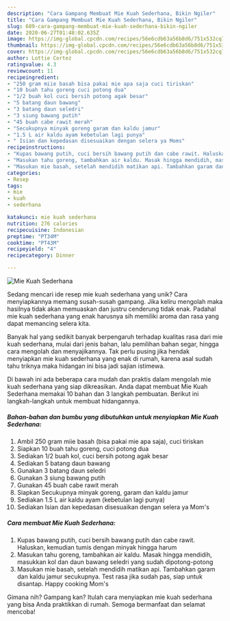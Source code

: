 ```yaml
---
description: "Cara Gampang Membuat Mie Kuah Sederhana, Bikin Ngiler"
title: "Cara Gampang Membuat Mie Kuah Sederhana, Bikin Ngiler"
slug: 689-cara-gampang-membuat-mie-kuah-sederhana-bikin-ngiler
date: 2020-06-27T01:48:02.635Z
image: https://img-global.cpcdn.com/recipes/56e6cdb63a56b8d6/751x532cq70/mie-kuah-sederhana-foto-resep-utama.jpg
thumbnail: https://img-global.cpcdn.com/recipes/56e6cdb63a56b8d6/751x532cq70/mie-kuah-sederhana-foto-resep-utama.jpg
cover: https://img-global.cpcdn.com/recipes/56e6cdb63a56b8d6/751x532cq70/mie-kuah-sederhana-foto-resep-utama.jpg
author: Lottie Cortez
ratingvalue: 4.3
reviewcount: 11
recipeingredient:
- "250 gram miie basah bisa pakai mie apa saja cuci tiriskan"
- "10 buah tahu goreng cuci potong dua"
- "1/2 buah kol cuci bersih potong agak besar"
- "5 batang daun bawang"
- "3 batang daun seledri"
- "3 siung bawang putih"
- "45 buah cabe rawit merah"
- "Secukupnya minyak goreng garam dan kaldu jamur"
- "1.5 L air kaldu ayam kebetulan lagi punya"
- " Isian dan kepedasan disesuaikan dengan selera ya Moms"
recipeinstructions:
- "Kupas bawang putih, cuci bersih bawang putih dan cabe rawit. Haluskan, kemudian tumis dengan minyak hingga harum"
- "Masukan tahu goreng, tambahkan air kaldu. Masak hingga mendidih, masukkan kol dan daun bawang seledri yang sudah dipotong-potong"
- "Masukan mie basah, setelah mendidih matikan api. Tambahkan garam dan kaldu jamur secukupnya. Test rasa jika sudah pas, siap untuk disantap. Happy cooking Mom&#39;s"
categories:
- Resep
tags:
- mie
- kuah
- sederhana

katakunci: mie kuah sederhana 
nutrition: 276 calories
recipecuisine: Indonesian
preptime: "PT34M"
cooktime: "PT43M"
recipeyield: "4"
recipecategory: Dinner

---
```



![Mie Kuah Sederhana](https://img-global.cpcdn.com/recipes/56e6cdb63a56b8d6/751x532cq70/mie-kuah-sederhana-foto-resep-utama.jpg)

Sedang mencari ide resep mie kuah sederhana yang unik? Cara menyiapkannya memang susah-susah gampang. Jika keliru mengolah maka hasilnya tidak akan memuaskan dan justru cenderung tidak enak. Padahal mie kuah sederhana yang enak harusnya sih memiliki aroma dan rasa yang dapat memancing selera kita.

Banyak hal yang sedikit banyak berpengaruh terhadap kualitas rasa dari mie kuah sederhana, mulai dari jenis bahan, lalu pemilihan bahan segar, hingga cara mengolah dan menyajikannya. Tak perlu pusing jika hendak menyiapkan mie kuah sederhana yang enak di rumah, karena asal sudah tahu triknya maka hidangan ini bisa jadi sajian istimewa.




Di bawah ini ada beberapa cara mudah dan praktis dalam mengolah mie kuah sederhana yang siap dikreasikan. Anda dapat membuat Mie Kuah Sederhana memakai 10 bahan dan 3 langkah pembuatan. Berikut ini langkah-langkah untuk membuat hidangannya.

<!--inarticleads1-->

##### Bahan-bahan dan bumbu yang dibutuhkan untuk menyiapkan Mie Kuah Sederhana:

1. Ambil 250 gram miie basah (bisa pakai mie apa saja), cuci tiriskan
1. Siapkan 10 buah tahu goreng, cuci potong dua
1. Sediakan 1/2 buah kol, cuci bersih potong agak besar
1. Sediakan 5 batang daun bawang
1. Gunakan 3 batang daun seledri
1. Gunakan 3 siung bawang putih
1. Gunakan 45 buah cabe rawit merah
1. Siapkan Secukupnya minyak goreng, garam dan kaldu jamur
1. Sediakan 1.5 L air kaldu ayam (kebetulan lagi punya)
1. Sediakan  Isian dan kepedasan disesuaikan dengan selera ya Mom&#39;s




<!--inarticleads2-->

##### Cara membuat Mie Kuah Sederhana:

1. Kupas bawang putih, cuci bersih bawang putih dan cabe rawit. Haluskan, kemudian tumis dengan minyak hingga harum
1. Masukan tahu goreng, tambahkan air kaldu. Masak hingga mendidih, masukkan kol dan daun bawang seledri yang sudah dipotong-potong
1. Masukan mie basah, setelah mendidih matikan api. Tambahkan garam dan kaldu jamur secukupnya. Test rasa jika sudah pas, siap untuk disantap. Happy cooking Mom&#39;s




Gimana nih? Gampang kan? Itulah cara menyiapkan mie kuah sederhana yang bisa Anda praktikkan di rumah. Semoga bermanfaat dan selamat mencoba!
